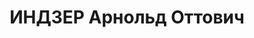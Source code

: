 ---
title: ИНДЗЕР Арнольд Оттович
description: 'Род. в 1901, член ВКП(б) с 1918. Полковник, командир 13-й авиадесантной
  бригады Киевского ВО

  Арестован 19.09.1937. Приговор: ВК ВС СССР, 26.12.1937 – ВМН. Расстрелян 1937.

  Реабилитирован 11.02.1958'
---